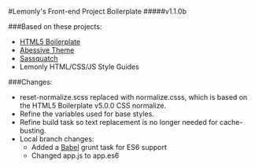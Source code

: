 #Lemonly's Front-end Project Boilerplate
#####v1.1.0b

###Based on these projects:
* [HTML5 Boilerplate](https://html5boilerplate.com/)
* [Abessive Theme](https://github.com/joshbroton/abessive)
* [Sassquatch](https://github.com/joshbroton/sassquatch)
* Lemonly HTML/CSS/JS Style Guides

###Changes:
* reset-normalize.scss replaced with normalize.csss, which is based on the HTML5 Boilerplate v5.0.0 CSS normalize.
* Refine the variables used for base styles.
* Refine build task so text replacement is no longer needed for cache-busting.
* Local branch changes:
    * Added a [Babel](https://babeljs.io/) grunt task for ES6 support
    * Changed app.js to app.es6
